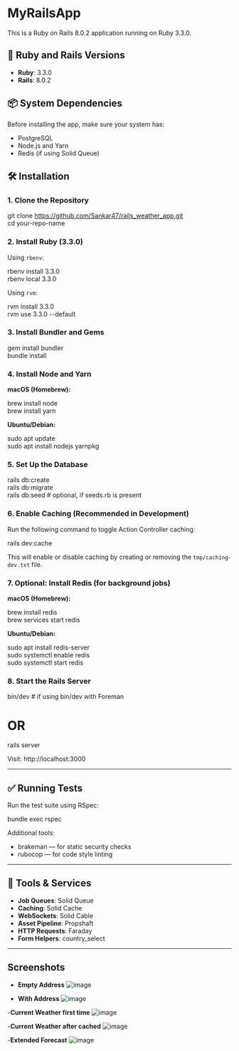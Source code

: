 # MyRailsApp

This is a Ruby on Rails 8.0.2 application running on Ruby 3.3.0.

## 🧰 Ruby and Rails Versions

- **Ruby**: 3.3.0
- **Rails**: 8.0.2

## 📦 System Dependencies

Before installing the app, make sure your system has:

- PostgreSQL
- Node.js and Yarn
- Redis (if using Solid Queue)

## 🛠 Installation

### 1. Clone the Repository

git clone https://github.com/Sankar47/rails_weather_app.git  
cd your-repo-name

### 2. Install Ruby (3.3.0)

Using `rbenv`:

rbenv install 3.3.0  
rbenv local 3.3.0

Using `rvm`:

rvm install 3.3.0  
rvm use 3.3.0 --default

### 3. Install Bundler and Gems

gem install bundler  
bundle install

### 4. Install Node and Yarn

**macOS (Homebrew):**

brew install node  
brew install yarn

**Ubuntu/Debian:**

sudo apt update  
sudo apt install nodejs yarnpkg

### 5. Set Up the Database

rails db:create  
rails db:migrate  
rails db:seed  # optional, if seeds.rb is present

### 6. Enable Caching (Recommended in Development)

Run the following command to toggle Action Controller caching:

rails dev:cache

This will enable or disable caching by creating or removing the `tmp/caching-dev.txt` file.


### 7. Optional: Install Redis (for background jobs)

**macOS (Homebrew):**

brew install redis  
brew services start redis

**Ubuntu/Debian:**

sudo apt install redis-server  
sudo systemctl enable redis  
sudo systemctl start redis

### 8. Start the Rails Server

bin/dev  # if using bin/dev with Foreman  
# OR  
rails server

Visit: http://localhost:3000

---

## ✅ Running Tests

Run the test suite using RSpec:

bundle exec rspec

Additional tools:

- brakeman  — for static security checks
- rubocop    — for code style linting

---

## 🔌 Tools & Services

- **Job Queues**: Solid Queue  
- **Caching**: Solid Cache  
- **WebSockets**: Solid Cable  
- **Asset Pipeline**: Propshaft  
- **HTTP Requests**: Faraday  
- **Form Helpers**: country_select

---

## Screenshots
- **Empty Address**
![image](https://github.com/user-attachments/assets/ac22cb38-451f-434b-a875-0652b0036823)

- **With Address**
![image](https://github.com/user-attachments/assets/8035cbbe-96d4-4e25-93aa-f911ea4707cc)

-**Current Weather first time**
![image](https://github.com/user-attachments/assets/ba551939-e49c-456e-b2f8-747ba98d62fc)

-**Current Weather after cached**
![image](https://github.com/user-attachments/assets/0fb584a4-4f99-468d-a8df-fbf3eab75206)

-**Extended Forecast**
![image](https://github.com/user-attachments/assets/af866a38-23ca-4ed1-bdc3-7f641f8209c9)





